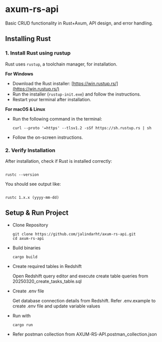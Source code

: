 # axum-rs-api
Basic CRUD functionality in Rust+Axum, API design, and error handling.

## Installing Rust

### 1. Install Rust using rustup

Rust uses `rustup`, a toolchain manager, for installation.

**For Windows**

*   Download the Rust installer: [https://win.rustup.rs/](https://win.rustup.rs/)
*   Run the installer (`rustup-init.exe`) and follow the instructions.
*   Restart your terminal after installation.

**For macOS & Linux**

*   Run the following command in the terminal:

    ```
    curl --proto '=https' --tlsv1.2 -sSf https://sh.rustup.rs | sh
    ```

*   Follow the on-screen instructions.

### 2. Verify Installation

After installation, check if Rust is installed correctly:

```

rustc --version

```

You should see output like:

```

rustc 1.x.x (yyyy-mm-dd)

```

## Setup & Run Project

*   Clone Repository 

    ```
    git clone https://github.com/jalindarht/axum-rs-api.git
    cd axum-rs-api
    ```

*   Build binaries
   
    ```
    cargo build
    ```

*   Create required tables in Redshift

    Open Redshift query editor and execute create table queries from 20250320_create_tasks_table.sql

*   Create .env file

    Get database connection details from Redshift.
    Refer .env.example to create .env file and update variable values

*   Run with 
  
    ```
    cargo run
    ```
*   Refer postman collection from AXUM-RS-API.postman_collection.json